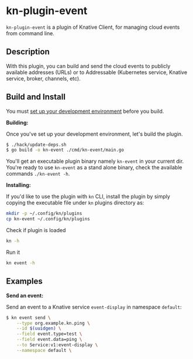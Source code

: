 # kn-plugin-event

`kn-plugin-event` is a plugin of Knative Client, for managing cloud events from
command line.

## Description

With this plugin, you can build and send the cloud events to publicly available
addresses (URLs) or to Addressable (Kubernetes service, Knative service, broker,
channels, etc).

## Build and Install

You must
[set up your development environment](https://github.com/knative/client/blob/master/docs/DEVELOPMENT.md#prerequisites)
before you build.

**Building:**

Once you've set up your development environment, let's build the plugin.

```sh
$ ./hack/update-deps.sh
$ go build -o kn-event ./cmd/kn-event/main.go
```

You'll get an executable plugin binary namely `kn-event` in your current dir.
You're ready to use `kn-event` as a stand alone binary, check the available
commands `./kn-event -h`.

**Installing:**

If you'd like to use the plugin with `kn` CLI, install the plugin by simply
copying the executable file under `kn` plugins directory as:

```sh
mkdir -p ~/.config/kn/plugins
cp kn-event ~/.config/kn/plugins
```

Check if plugin is loaded

```sh
kn -h
```

Run it

```sh
kn event -h
```

## Examples

**Send an event:**

Send an event to a Knative service `event-display` in namespace `default`:

```sh
$ kn event send \
    --type org.example.kn.ping \
    --id $(uuidgen) \
    --field event.type=test \
    --field event.data=ping \
    --to Service:v1:event-display \
    --namespace default \
```
